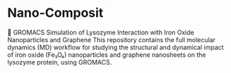 # Nano-Composit
 🧬 GROMACS Simulation of Lysozyme Interaction with Iron Oxide Nanoparticles and Graphene This repository contains the full molecular dynamics (MD) workflow for studying the structural and dynamical impact of iron oxide (Fe₃O₄) nanoparticles and graphene nanosheets on the lysozyme protein, using GROMACS.
